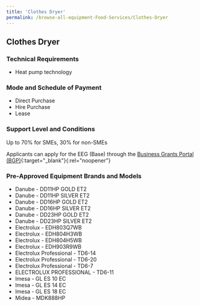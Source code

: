 ```yaml
---
title: 'Clothes Dryer'
permalink: /browse-all-equipment-Food-Services/Clothes-Dryer
---
```


## Clothes Dryer

### Technical Requirements

- Heat pump technology

### Mode and Schedule of Payment 

- Direct Purchase
- Hire Purchase
- Lease

### Support Level and Conditions

Up to 70% for SMEs, 30% for non-SMEs

Applicants can apply for the EEG (Base) through the [Business Grants Portal (BGP)](http://www.businessgrants.gov.sg/){:target="_blank"}{:rel="noopener"}

### Pre-Approved Equipment Brands and Models

- Danube  - DD11HP GOLD ET2
- Danube  - DD11HP SILVER ET2
- Danube  - DD16HP GOLD ET2
- Danube  - DD16HP SILVER ET2
- Danube  - DD23HP GOLD ET2
- Danube  - DD23HP SILVER ET2
- Electrolux  - EDH803Q7WB
- Electrolux  - EDH804H3WB
- Electrolux  - EDH804H5WB
- Electrolux  - EDH903R9WB
- Electrolux Professional  - TD6-14
- Electrolux Professional  - TD6-20
- Electrolux Professional  - TD6-7
- ELECTROLUX PROFESSIONAL - TD6-11
- Imesa  - GL ES 10 EC
- Imesa  - GL ES 14 EC
- Imesa  - GL ES 18 EC
- Midea  - MDK888HP

<script src='/jquery/resize-tables.js'></script>
